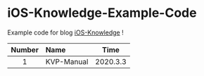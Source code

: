 # iOS-Knowledge-Example-Code
 Example code for blog [iOS-Knowledge](https://github.com/loveway/iOS-Knowledge) !
 
| Number | Name |  Time | 
|:-------:|:-------|:-------:|
| 1 | KVP-Manual | 2020.3.3 |
